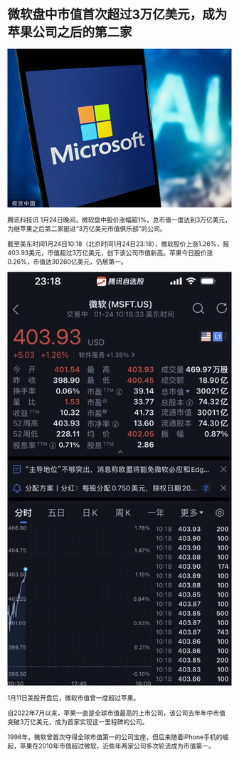 # 微软盘中市值首次超过3万亿美元，成为苹果公司之后的第二家

![9324149c37f4dbe710c36106bbffc085.jpg](https://raw.githubusercontent.com/qqhsx/qqnews_image/main/2024/01/24/微软盘中市值首次超过3万亿美元，成为苹果公司之后的第二家/9324149c37f4dbe710c36106bbffc085.jpg)

腾讯科技讯 1月24日晚间，微软盘中股价涨幅超1%，总市值一度达到3万亿美元，为继苹果之后第二家挺进“3万亿美元市值俱乐部”的公司。

截至美东时间1月24日10:18（北京时间1月24日23:18），微软股价上涨1.26%，报403.93美元，市值超过3万亿美元，创下该公司市值新高。苹果今日股价涨0.26%，市值达30260亿美元，仍居第一。

![4a10ecbcb9737eeb94888140072176c7.jpg](https://raw.githubusercontent.com/qqhsx/qqnews_image/main/2024/01/24/微软盘中市值首次超过3万亿美元，成为苹果公司之后的第二家/4a10ecbcb9737eeb94888140072176c7.jpg)

1月11日美股开盘后，微软市值曾一度超过苹果。

自2022年7月以来，苹果一直是全球市值最高的上市公司，该公司去年年中市值突破3万亿美元，成为首家实现这一里程碑的公司。

1998年，微软曾首次夺得全球市值第一的公司宝座，但后来随着iPhone手机的崛起，苹果在2010年市值超过微软，近些年两家公司多次轮流成为市值第一。

